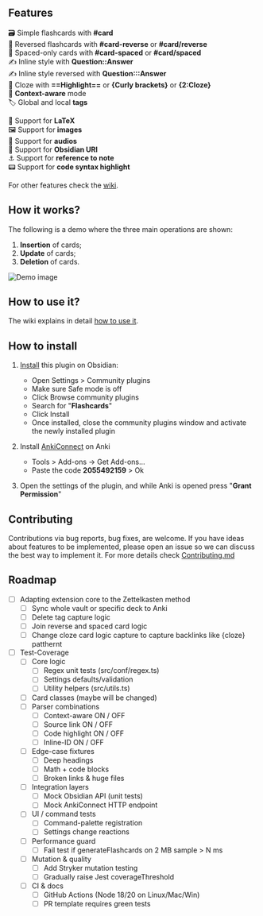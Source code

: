 
## Features

🗃️ Simple flashcards with **#card**  
🎴 Reversed flashcards with **#card-reverse** or **#card/reverse**  
📅 Spaced-only cards with **#card-spaced** or **#card/spaced**  
✍️ Inline style with **Question::Answer**  
✍️ Inline style reversed with **Question:::Answer**  
📃 Cloze with **==Highlight==** or **{Curly brackets}** or  **{2:Cloze}**   
🧠 **Context-aware** mode  
🏷️ Global and local **tags**  

🔢 Support for **LaTeX**  
🖼️ Support for **images**  
🎤 Support for **audios**   
🔗 Support for **Obsidian URI**  
⚓ Support for **reference to note**  
📟 Support for **code syntax highlight**

For other features check the [wiki](https://github.com/reuseman/flashcards-obsidian/wiki).

## How it works?

The following is a demo where the three main operations are shown:

1. **Insertion** of cards;
2. **Update** of cards;
3. **Deletion** of cards.

![Demo image](docs/demo.gif)

## How to use it?

The wiki explains in detail [how to use it](https://github.com/reuseman/flashcards-obsidian/wiki).

## How to install

1. [Install](obsidian://show-plugin?id=flashcards-obsidian) this plugin on Obsidian:

   - Open Settings > Community plugins
   - Make sure Safe mode is off
   - Click Browse community plugins
   - Search for "**Flashcards**"
   - Click Install
   - Once installed, close the community plugins window and activate the newly installed plugin

2. Install [AnkiConnect](https://ankiweb.net/shared/info/2055492159) on Anki
   - Tools > Add-ons -> Get Add-ons...
   - Paste the code **2055492159** > Ok

3. Open the settings of the plugin, and while Anki is opened press "**Grant Permission**"

## Contributing
Contributions via bug reports, bug fixes, are welcome. If you have ideas about features to be implemented, please open an issue so we can discuss the best way to implement it. For more details check [Contributing.md](docs/CONTRIBUTING.md)

## Roadmap
- [ ] Adapting extension core to the Zettelkasten method
   - [ ] Sync whole vault or specific deck to Anki
   - [ ] Delete tag capture logic
   - [ ] Join reverse and spaced card logic
   - [ ] Change cloze card logic capture to capture backlinks like {cloze} patthernt
- [ ] Test-Coverage
   - [ ] Core logic
      - [ ] Regex unit tests (src/conf/regex.ts)
      - [ ] Settings defaults/validation
      - [ ] Utility helpers (src/utils.ts)
   - [ ] Card classes (maybe will be changed)
   - [ ] Parser combinations
      - [ ] Context-aware ON / OFF
      - [ ] Source link ON / OFF
      - [ ] Code highlight ON / OFF
      - [ ] Inline-ID ON / OFF
   - [ ] Edge-case fixtures
      - [ ] Deep headings
      - [ ] Math + code blocks
      - [ ] Broken links & huge files
   - [ ] Integration layers
      - [ ] Mock Obsidian API (unit tests)
      - [ ] Mock AnkiConnect HTTP endpoint
   - [ ] UI / command tests
      - [ ] Command-palette registration
      - [ ] Settings change reactions
   - [ ] Performance guard
      - [ ] Fail test if generateFlashcards on 2 MB sample > N ms
   - [ ] Mutation & quality
      - [ ] Add Stryker mutation testing
      - [ ] Gradually raise Jest coverageThreshold
   - [ ] CI & docs
      - [ ] GitHub Actions (Node 18/20 on Linux/Mac/Win)
      - [ ] PR template requires green tests

